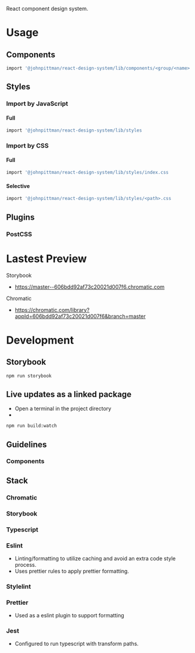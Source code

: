 React component design system.

# Usage

## Components

```bash
import '@johnpittman/react-design-system/lib/components/<group/<name>
```

## Styles

### Import by JavaScript

#### Full

```bash
import '@johnpittman/react-design-system/lib/styles
```

### Import by CSS

#### Full

```bash
import '@johnpittman/react-design-system/lib/styles/index.css
```

#### Selective

```bash
import '@johnpittman/react-design-system/lib/styles/<path>.css
```

## Plugins

### PostCSS

# Lastest Preview

Storybook

- https://master--606bdd92af73c20021d007f6.chromatic.com

Chromatic

- https://chromatic.com/library?appId=606bdd92af73c20021d007f6&branch=master

# Development

## Storybook

```bash
npm run storybook
```

## Live updates as a linked package

- Open a terminal in the project directory
-

```bash
npm run build:watch
```

## Guidelines

### Components

## Stack

### Chromatic

### Storybook

### Typescript

### Eslint

- Linting/formatting to utilize caching and avoid an extra code style process.
- Uses prettier rules to apply prettier formatting.

### Stylelint

### Prettier

- Used as a eslint plugin to support formatting

### Jest

- Configured to run typescript with transform paths.
